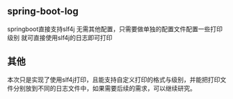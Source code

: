 ## spring-boot-log

springboot直接支持slf4j
无需其他配置，只需要做单独的配置文件配置一些打印级别
就可直接使用slf4j的日志即可打印

## 其他

本次只是实现了使用slf4j打印，且能支持自定义打印的格式与级别，并能把打印文件分别放到不同的日志文件中，如果需要后续的需求，可以继续研究。